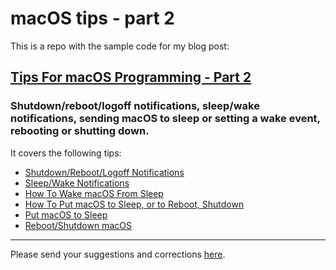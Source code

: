 # macOS tips - part 2

This is a repo with the sample code for my blog post:

## [Tips For macOS Programming - Part 2](https://dennisbabkin.com/blog/?i=AAA11500)
### Shutdown/reboot/logoff notifications, sleep/wake notifications, sending macOS to sleep or setting a wake event, rebooting or shutting down.

It covers the following tips:

- [Shutdown/Reboot/Logoff Notifications](https://dennisbabkin.com/blog/?t=macos-programming-shutdown-notifications-xcode-build-schemes-diagnose-memory-corruption-crashes#shutdown_notif)
- [Sleep/Wake Notifications](https://dennisbabkin.com/blog/?t=macos-programming-shutdown-notifications-xcode-build-schemes-diagnose-memory-corruption-crashes#sleep_notif)
- [How To Wake macOS From Sleep](https://dennisbabkin.com/blog/?t=macos-programming-shutdown-notifications-xcode-build-schemes-diagnose-memory-corruption-crashes#wake_from_sleep)
- [How To Put macOS to Sleep, or to Reboot, Shutdown](https://dennisbabkin.com/blog/?t=macos-programming-shutdown-notifications-xcode-build-schemes-diagnose-memory-corruption-crashes#sleep_reboot_shutdown)
- [Put macOS to Sleep](https://dennisbabkin.com/blog/?t=macos-programming-shutdown-notifications-xcode-build-schemes-diagnose-memory-corruption-crashes#sleep_macos)
- [Reboot/Shutdown macOS](https://dennisbabkin.com/blog/?t=macos-programming-shutdown-notifications-xcode-build-schemes-diagnose-memory-corruption-crashes#reboot_macos)

---------------

Please send your suggestions and corrections [here](https://dennisbabkin.com/sfb/?what=bug&name=macOS-tips-part-2&ver=Guthub).

